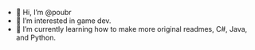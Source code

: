- 👋 Hi, I’m @poubr
- 👀 I’m interested in game dev.
- 🌱 I’m currently learning how to make more original readmes, C#, Java, and Python.
